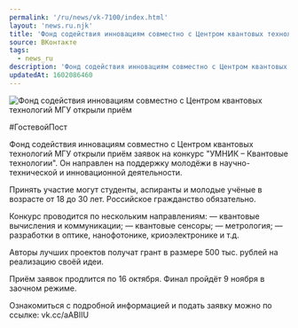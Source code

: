 ```yaml
---
permalink: '/ru/news/vk-7100/index.html'
layout: 'news.ru.njk'
title: 'Фонд содействия инновациям совместно с Центром квантовых технологий МГУ открыли приём заявок'
source: ВКонтакте
tags:
  - news_ru
description: 'Фонд содействия инновациям совместно с Центром квантовых технологий МГУ открыли приём'
updatedAt: 1602086460
---
```

![Фонд содействия инновациям совместно с Центром квантовых технологий МГУ открыли приём](https://sun9-33.userapi.com/impg/JyjeByMjrG_wtYOSllLKoDRxA6BpttM8LC042Q/f6RORFLAJcc.jpg?size=960x640&quality=96&proxy=1&sign=a55706a58a49774982d10ff8b1cc9d0f&c_uniq_tag=tuNdhdJx4nUmRO6XmD-oCYFXFeFEDnWl-Z1XuhVJgic&type=album)

#ГостевойПост

Фонд содействия инновациям совместно с Центром квантовых технологий МГУ открыли приём заявок на конкурс "УМНИК – Квантовые технологии". Он направлен на поддержку молодёжи в научно-технической и инновационной деятельности.

Принять участие могут студенты, аспиранты и молодые учёные в возрасте от 18 до 30 лет. Российское гражданство обязательно.

Конкурс проводится по нескольким направлениям:
— квантовые вычисления и коммуникации;
— квантовые сенсоры;
— метрология;
— разработки в оптике, нанофотонике, криоэлектронике и т.д.

Авторы лучших проектов получат грант в размере 500 тыс. рублей на реализацию своёй идеи.

Приём заявок продлится по 16 октября. Финал пройдёт 9 ноября в заочном режиме.

Ознакомиться с подробной информацией и подать заявку можно по ссылке: vk.cc/aABIIU
